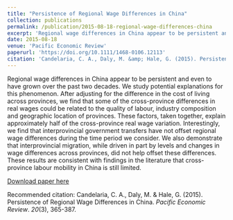 ```yaml
---
title: "Persistence of Regional Wage Differences in China"
collection: publications
permalink: /publication/2015-08-18-regional-wage-differences-china
excerpt: 'Regional wage differences in China appear to be persistent and even to have grown over the past two decades. We study potential explanations for this phenomenon. After adjusting for the difference in the cost of living across provinces, we find that some of the cross-province differences in real wages could be related to the quality of labour, industry composition and geographic location of provinces. These factors, taken together, explain approximately half of the cross-province real wage variation. Interestingly, we find that interprovincial government transfers have not offset regional wage differences during the time period we consider. We also demonstrate that interprovincial migration, while driven in part by levels and changes in wage differences across provinces, did not help offset these differences. These results are consistent with findings in the literature that cross-province labour mobility in China is still limited.'
date: 2015-08-18
venue: 'Pacific Economic Review'
paperurl: 'https://doi.org/10.1111/1468-0106.12113'
citation: 'Candelaria, C. A., Daly, M. &amp; Hale, G. (2015). Persistence of Regional Wage Differences in China. <i>Pacific Economic Review</i>. <i>20</i>(3), 365-387.'
---
```

Regional wage differences in China appear to be persistent and even to have grown over the past two decades. We study potential explanations for this phenomenon. After adjusting for the difference in the cost of living across provinces, we find that some of the cross-province differences in real wages could be related to the quality of labour, industry composition and geographic location of provinces. These factors, taken together, explain approximately half of the cross-province real wage variation. Interestingly, we find that interprovincial government transfers have not offset regional wage differences during the time period we consider. We also demonstrate that interprovincial migration, while driven in part by levels and changes in wage differences across provinces, did not help offset these differences. These results are consistent with findings in the literature that cross-province labour mobility in China is still limited.

[Download paper here](https://doi.org/10.1111/1468-0106.12113)

Recommended citation: Candelaria, C. A., Daly, M. & Hale, G. (2015). Persistence of Regional Wage Differences in China. <i>Pacific Economic Review</i>. <i>20</i>(3), 365-387.